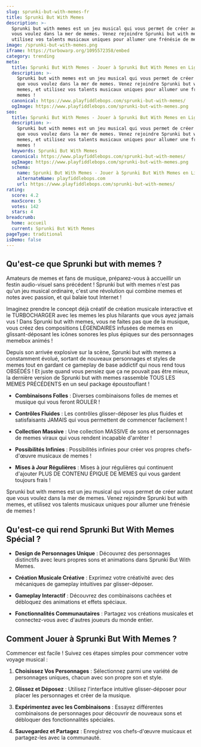 ```yaml
---
slug: sprunki-but-with-memes-fr
title: Sprunki But With Memes
description: >-
  Sprunki but with memes est un jeu musical qui vous permet de créer autant que
  vous voulez dans la mer de memes. Venez rejoindre Sprunki but with memes, et
  utilisez vos talents musicaux uniques pour allumer une frénésie de memes !
image: /sprunki-but-with-memes.png
iframe: https://turbowarp.org/1095572358/embed
category: trending
meta:
  title: Sprunki But With Memes - Jouer à Sprunki But With Memes en Ligne
  description: >-
    Sprunki but with memes est un jeu musical qui vous permet de créer autant
    que vous voulez dans la mer de memes. Venez rejoindre Sprunki but with
    memes, et utilisez vos talents musicaux uniques pour allumer une frénésie de
    memes !
  canonical: https://www.playfiddlebops.com/sprunki-but-with-memes/
  ogImage: https://www.playfiddlebops.com/sprunki-but-with-memes.png
seo:
  title: Sprunki But With Memes - Jouer à Sprunki But With Memes en Ligne
  description: >-
    Sprunki but with memes est un jeu musical qui vous permet de créer autant
    que vous voulez dans la mer de memes. Venez rejoindre Sprunki but with
    memes, et utilisez vos talents musicaux uniques pour allumer une frénésie de
    memes !
  keywords: Sprunki But With Memes
  canonical: https://www.playfiddlebops.com/sprunki-but-with-memes/
  ogImage: https://www.playfiddlebops.com/sprunki-but-with-memes.png
  schema:
    name: Sprunki But With Memes - Jouer à Sprunki But With Memes en Ligne
    alternateName: playfiddlebops.com
    url: https://www.playfiddlebops.com/sprunki-but-with-memes/
rating:
  score: 4.2
  maxScore: 5
  votes: 142
  stars: 4
breadcrumb:
  home: accueil
  current: Sprunki But With Memes
pageType: traditional
isDemo: false
---
```


## Qu'est-ce que Sprunki but with memes ?

Amateurs de memes et fans de musique, préparez-vous à accueillir un festin audio-visuel sans précédent ! Sprunki but with memes n'est pas qu'un jeu musical ordinaire, c'est une révolution qui combine memes et notes avec passion, et qui balaie tout Internet !

Imaginez prendre le concept déjà créatif de création musicale interactive et le TURBOCHARGER avec les memes les plus hilarants que vous ayez jamais vus ! Dans Sprunki but with memes, vous ne faites pas que de la musique, vous créez des compositions LÉGENDAIRES infusées de memes en glissant-déposant les icônes sonores les plus épiques sur des personnages memebox animés !

Depuis son arrivée explosive sur la scène, Sprunki but with memes a constamment évolué, sortant de nouveaux personnages et styles de memes tout en gardant ce gameplay de base addictif qui nous rend tous OBSÉDÉS ! Et juste quand vous pensiez que ça ne pouvait pas être mieux, la dernière version de Sprunki but with memes rassemble TOUS LES MEMES PRÉCÉDENTS en un seul package époustouflant !

- **Combinaisons Folles** : Diverses combinaisons folles de memes et musique qui vous feront ROULER !

- **Contrôles Fluides** : Les contrôles glisser-déposer les plus fluides et satisfaisants JAMAIS qui vous permettent de commencer facilement !

- **Collection Massive** : Une collection MASSIVE de sons et personnages de memes viraux qui vous rendent incapable d'arrêter !

- **Possibilités Infinies** : Possibilités infinies pour créer vos propres chefs-d'œuvre musicaux de memes !

- **Mises à Jour Régulières** : Mises à jour régulières qui continuent d'ajouter PLUS DE CONTENU ÉPIQUE DE MEMES qui vous gardent toujours frais !

Sprunki but with memes est un jeu musical qui vous permet de créer autant que vous voulez dans la mer de memes. Venez rejoindre Sprunki but with memes, et utilisez vos talents musicaux uniques pour allumer une frénésie de memes !

## Qu'est-ce qui rend Sprunki But With Memes Spécial ?

- **Design de Personnages Unique** : Découvrez des personnages distinctifs avec leurs propres sons et animations dans Sprunki But With Memes.

- **Création Musicale Créative** : Exprimez votre créativité avec des mécaniques de gameplay intuitives par glisser-déposer.

- **Gameplay Interactif** : Découvrez des combinaisons cachées et débloquez des animations et effets spéciaux.

- **Fonctionnalités Communautaires** : Partagez vos créations musicales et connectez-vous avec d'autres joueurs du monde entier.

## Comment Jouer à Sprunki But With Memes ?

Commencer est facile ! Suivez ces étapes simples pour commencer votre voyage musical :

1. **Choisissez Vos Personnages** : Sélectionnez parmi une variété de personnages uniques, chacun avec son propre son et style.

1. **Glissez et Déposez** : Utilisez l'interface intuitive glisser-déposer pour placer les personnages et créer de la musique.

1. **Expérimentez avec les Combinaisons** : Essayez différentes combinaisons de personnages pour découvrir de nouveaux sons et débloquer des fonctionnalités spéciales.

1. **Sauvegardez et Partagez** : Enregistrez vos chefs-d'œuvre musicaux et partagez-les avec la communauté.